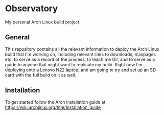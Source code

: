 # Observatory
My personal Arch Linux build project.

## General

This repository contains all the relevant information to deploy the Arch Linux build that I'm working on, including relevant links to downloads, manpages etc. to serve as a record of the process, to teach me Git, and to serve as a guide to anyone that might want to replicate my build. Right now I'm deploying onto a Lenovo N22 laptop, and am going to try and set up an SD card with the full build on it as well.

## Installation

To get started follow the Arch installation guide at https://wiki.archlinux.org/title/Installation_guide
